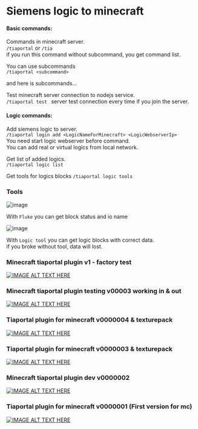 <h1>Siemens logic to minecraft</h1>

#### Basic commands:
Commands in minecraft server.  
`` /tiaportal `` or `` /tia ``  
if you run this command without subcommand, you get command list.
  
You can use subcommands  
`` /tiaportal <subcommand> ``  
  
and here is subcommands...   

Test minecraft server connection to nodejs service.  
``/tiaportal test ``
server test connection every time if you join the server.

#### Logic commands:

Add siemens logic to server.   
``/tiaportal login add <LogicNameForMinecraft> <LogicWebserverIp> ``  
You need start logic webserver before command.  
You can add real or virtual logics from local network.

Get list of added logics.   
``/tiaportal logic list ``  




Get tools for logics blocks 
``/tiaportal logic tools ``  

### Tools
![image](https://github.com/jaakka/tiaporta_minecraft_java_plugin/assets/25456491/c41e59c8-73a1-49bd-a555-db69e64d4617)
  
  With ``Fluke`` you can get block status and io name

![image](https://github.com/jaakka/tiaporta_minecraft_java_plugin/assets/25456491/41888130-434c-4205-ae39-e0f7e0cb30d4)
  
  With ``Logic tool`` you can get logic blocks with correct data.  
if you broke without tool, data will lost.

### Minecraft tiaportal plugin v1 - factory test
[![IMAGE ALT TEXT HERE](https://img.youtube.com/vi/vgkOpz_0OGI/0.jpg)](https://www.youtube.com/watch?v=vgkOpz_0OGI)

### Minecraft tiaportal plugin testing v00003 working in & out
[![IMAGE ALT TEXT HERE](https://img.youtube.com/vi/TU8-NgXsraQ/0.jpg)](https://www.youtube.com/watch?v=TU8-NgXsraQ)

### Tiaportal plugin for minecraft v0000004 & texturepack
[![IMAGE ALT TEXT HERE](https://img.youtube.com/vi/NGNyPkQIfpA/0.jpg)](https://www.youtube.com/watch?v=NGNyPkQIfpA)

### Tiaportal plugin for minecraft v0000003 & texturepack
[![IMAGE ALT TEXT HERE](https://img.youtube.com/vi/rE5Qsaq6u_g/0.jpg)](https://www.youtube.com/watch?v=rE5Qsaq6u_g)

### Minecraft tiaportal plugin dev v0000002
[![IMAGE ALT TEXT HERE](https://img.youtube.com/vi/TxTMIjJDcBU/0.jpg)](https://www.youtube.com/watch?v=TxTMIjJDcBU)

### Tiaportal plugin for minecraft v0000001 (First version for mc)
[![IMAGE ALT TEXT HERE](https://img.youtube.com/vi/61Q87OmctKQ/0.jpg)](https://www.youtube.com/watch?v=61Q87OmctKQ)
